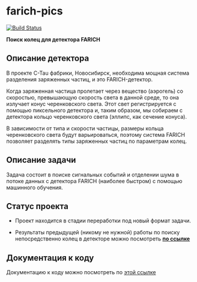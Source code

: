 # farich-pics

[![Build Status](https://travis-ci.com/82492749123082/farich-pics.svg?branch=dev)](https://travis-ci.com/82492749123082/farich-pics)

**Поиск колец для детектора FARICH**

## Описание детектора
В проекте C-Tau фабрики, Новосибирск, необходима мощная система разделения заряженных частиц, и это FARICH-детектор.

Когда заряженная частица пролетает через вещество (аэрогель) со скоростью, превышающую скорость света в данной среде, то она излучает конус черенковского света. Этот свет регистрируется с помощью пиксельного детектора и, таким образом, мы собираем с детектора кольцо черенковского света (эллипс, как сечение конуса).

В зависимости от типа и скорости частицы, размеры кольца черенковского света будут варьироваться, поэтому система FARICH позволяет разделять типы заряженных частиц по параметрам колец.

## Описание задачи
Задача состоит в поиске сигнальных событий и отделении шума в потоке данных с детектора FARICH (наиболее быстром) с помощью машинного обучения.

## Статус проекта

* Проект находится в стадии переработки под новый формат задачи.

* Результаты предыдущей (никому не нужной) работы по поиску непосредственно колец в детекторе можно посмотреть [**по ссылке**](https://github.com/82492749123082/farich-pics/tree/old_freezed_0.0.2)

## Документация к коду
Документацию к коду можно посмотреть по [этой ссылке](page/wiki/Home.md)

